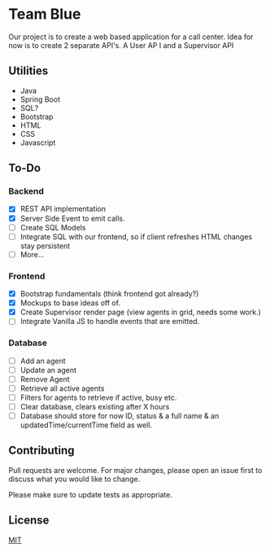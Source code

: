 # Team Blue

Our project is to create a web based application for a call center. Idea for now is to create 2 separate API's. A User AP I and a Supervisor API

## Utilities
- Java
- Spring Boot
- SQL? 
- Bootstrap
- HTML
- CSS
- Javascript

## To-Do
### Backend
- [x] REST API implementation
- [x] Server Side Event to emit calls.
- [ ] Create SQL Models
- [ ] Integrate SQL with our frontend, so if client refreshes HTML changes stay persistent 
- [ ] More... 
### Frontend
- [x] Bootstrap fundamentals (think frontend got already?)
- [x] Mockups to base ideas off of.
- [x] Create Supervisor render page (view agents in grid, needs some work.)
- [ ] Integrate Vanilla JS to handle events that are emitted.

### Database 
- [ ] Add an agent
- [ ] Update an agent
- [ ] Remove Agent
- [ ] Retrieve all active agents
- [ ] Filters for agents to retrieve if active, busy etc.
- [ ] Clear database, clears existing after X hours
 -[ ] Database should store for now ID, status & a full name & an updatedTime/currentTime field as well.

## Contributing
Pull requests are welcome. For major changes, please open an issue first to discuss what you would like to change.

Please make sure to update tests as appropriate.

## License
[MIT](https://choosealicense.com/licenses/mit/)